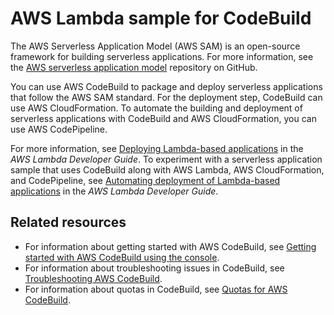 # AWS Lambda sample for CodeBuild<a name="sample-lambda"></a>

The AWS Serverless Application Model \(AWS SAM\) is an open\-source framework for building serverless applications\. For more information, see the [AWS serverless application model](https://github.com/awslabs/serverless-application-model) repository on GitHub\.

You can use AWS CodeBuild to package and deploy serverless applications that follow the AWS SAM standard\. For the deployment step, CodeBuild can use AWS CloudFormation\. To automate the building and deployment of serverless applications with CodeBuild and AWS CloudFormation, you can use AWS CodePipeline\.

For more information, see [Deploying Lambda\-based applications](https://docs.aws.amazon.com/lambda/latest/dg/deploying-lambda-apps.html) in the *AWS Lambda Developer Guide*\. To experiment with a serverless application sample that uses CodeBuild along with AWS Lambda, AWS CloudFormation, and CodePipeline, see [Automating deployment of Lambda\-based applications](https://docs.aws.amazon.com/lambda/latest/dg/automating-deployment.html) in the *AWS Lambda Developer Guide*\.

## Related resources<a name="acb-more-info"></a>
+ For information about getting started with AWS CodeBuild, see [Getting started with AWS CodeBuild using the console](getting-started.md)\.
+ For information about troubleshooting issues in CodeBuild, see [Troubleshooting AWS CodeBuild](troubleshooting.md)\.
+ For information about quotas in CodeBuild, see [Quotas for AWS CodeBuild](limits.md)\.